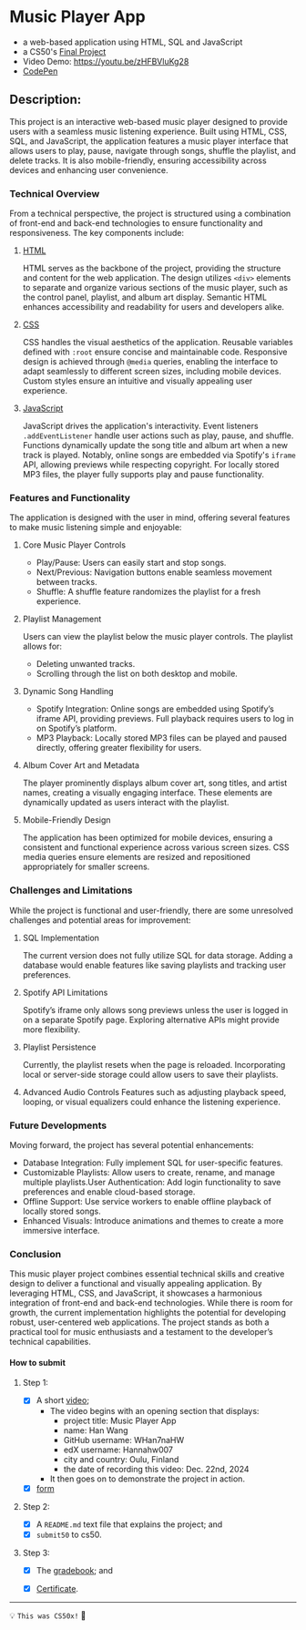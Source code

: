 # Music Player App

- a web-based application using HTML, SQL and JavaScript
- a CS50's [Final Project](https://cs50.harvard.edu/x/2024/project/)
- Video Demo: <https://youtu.be/zHFBVluKg28>
- [CodePen](https://codepen.io/WHan7naHW/pen/dPbWxwN)

## Description:

  This project is an interactive web-based music player designed to provide users with a seamless music listening experience. Built using HTML, CSS, SQL, and JavaScript, the application features a music player interface that allows users to play, pause, navigate through songs, shuffle the playlist, and delete tracks. It is also mobile-friendly, ensuring accessibility across devices and enhancing user convenience.

### Technical Overview

  From a technical perspective, the project is structured using a combination of front-end and back-end technologies to ensure functionality and responsiveness. The key components include:

1. [HTML](index.html)

    HTML serves as the backbone of the project, providing the structure and content for the web application. The design utilizes ```<div>``` elements to separate and organize various sections of the music player, such as the control panel, playlist, and album art display. Semantic HTML enhances accessibility and readability for users and developers alike.

2. [CSS](styles.css)

    CSS handles the visual aesthetics of the application. Reusable variables defined with ```:root``` ensure concise and maintainable code. Responsive design is achieved through ```@media``` queries, enabling the interface to adapt seamlessly to different screen sizes, including mobile devices. Custom styles ensure an intuitive and visually appealing user experience.

3. [JavaScript](script.js)

    JavaScript drives the application's interactivity. Event listeners ```.addEventListener``` handle user actions such as play, pause, and shuffle. Functions dynamically update the song title and album art when a new track is played. Notably, online songs are embedded via Spotify's ```iframe``` API, allowing previews while respecting copyright. For locally stored MP3 files, the player fully supports play and pause functionality.

### Features and Functionality

The application is designed with the user in mind, offering several features to make music listening simple and enjoyable:

1. Core Music Player Controls

    - Play/Pause: Users can easily start and stop songs.
    - Next/Previous: Navigation buttons enable seamless movement between tracks.
    - Shuffle: A shuffle feature randomizes the playlist for a fresh experience.

2. Playlist Management

    Users can view the playlist below the music player controls. The playlist allows for:
   
    - Deleting unwanted tracks.
    - Scrolling through the list on both desktop and mobile.

4. Dynamic Song Handling

    - Spotify Integration: Online songs are embedded using Spotify’s iframe API, providing previews. Full playback requires users to log in on Spotify’s platform.
    - MP3 Playback: Locally stored MP3 files can be played and paused directly, offering greater flexibility for users.

5. Album Cover Art and Metadata

    The player prominently displays album cover art, song titles, and artist names, creating a visually engaging interface. These elements are dynamically updated as users interact with the playlist.

6. Mobile-Friendly Design

    The application has been optimized for mobile devices, ensuring a consistent and functional experience across various screen sizes. CSS media queries ensure elements are resized and repositioned appropriately for smaller screens.

### Challenges and Limitations

While the project is functional and user-friendly, there are some unresolved challenges and potential areas for improvement:

1. SQL Implementation

   The current version does not fully utilize SQL for data storage. Adding a database would enable features like saving playlists and tracking user preferences.

2. Spotify API Limitations

   Spotify’s iframe only allows song previews unless the user is logged in on a separate Spotify page. Exploring alternative APIs might provide more flexibility.

3. Playlist Persistence

   Currently, the playlist resets when the page is reloaded. Incorporating local or server-side storage could allow users to save their playlists.

4. Advanced Audio Controls
    Features such as adjusting playback speed, looping, or visual equalizers could enhance the listening experience.

### Future Developments

Moving forward, the project has several potential enhancements:

  - Database Integration: Fully implement SQL for user-specific features.
  - Customizable Playlists: Allow users to create, rename, and manage multiple playlists.User Authentication: Add login functionality to save preferences and enable cloud-based storage.
  - Offline Support: Use service workers to enable offline playback of locally stored songs.
  - Enhanced Visuals: Introduce animations and themes to create a more immersive interface.

### Conclusion

This music player project combines essential technical skills and creative design to deliver a functional and visually appealing application. By leveraging HTML, CSS, and JavaScript, it showcases a harmonious integration of front-end and back-end technologies. While there is room for growth, the current implementation highlights the potential for developing robust, user-centered web applications. The project stands as both a practical tool for music enthusiasts and a testament to the developer’s technical capabilities.


#### How to submit

1. Step 1:
  
    - [x] A short [video](https://youtu.be/zHFBVluKg28);
        - The video begins with an opening section that displays:
          - project title: Music Player App
          - name: Han Wang
          - GitHub username: WHan7naHW
          - edX username: Hannahw007
          - city and country: Oulu, Finland
          - the date of recording this video: Dec. 22nd, 2024
        - It then goes on to demonstrate the project in action. 
    - [x] [form](https://forms.cs50.io/d5009db5-ee7d-43f1-8214-87cebc1a554f)

2. Step 2:
  
    - [x] A ```README.md``` text file that explains the project; and
    - [x] ```submit50``` to cs50.

3. Step 3:
  
    - [x] The [gradebook](cs50.me/cs50x); and
    - [x] [Certificate](https://certificates.cs50.io/26ae693a-d896-4ca2-b917-33f717cff58b). 


---
💡 ```This was CS50x!``` 🥰
